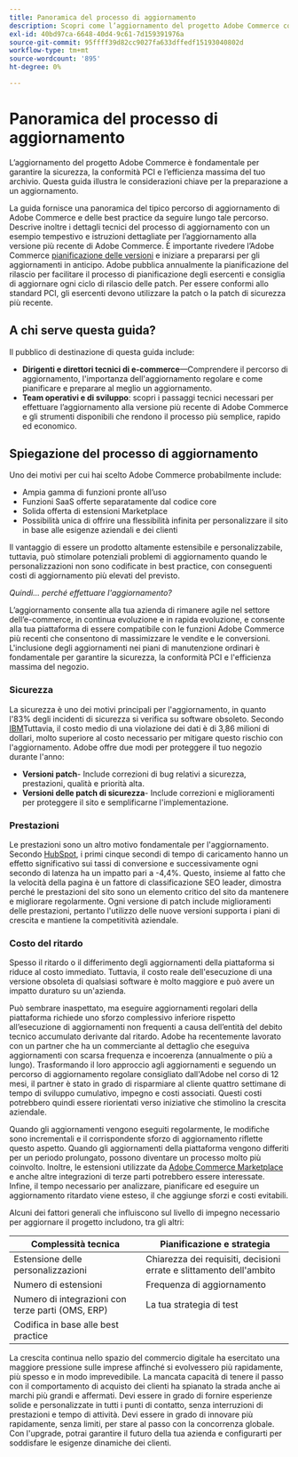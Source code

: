 ```yaml
---
title: Panoramica del processo di aggiornamento
description: Scopri come l’aggiornamento del progetto Adobe Commerce contribuisce a proteggere la vetrina e a garantire un funzionamento efficiente.
exl-id: 40bd97ca-6648-40d4-9c61-7d159391976a
source-git-commit: 95ffff39d82cc9027fa633dffedf15193040802d
workflow-type: tm+mt
source-wordcount: '895'
ht-degree: 0%

---
```


# Panoramica del processo di aggiornamento

L’aggiornamento del progetto Adobe Commerce è fondamentale per garantire la sicurezza, la conformità PCI e l’efficienza massima del tuo archivio. Questa guida illustra le considerazioni chiave per la preparazione a un aggiornamento.

La guida fornisce una panoramica del tipico percorso di aggiornamento di Adobe Commerce e delle best practice da seguire lungo tale percorso. Descrive inoltre i dettagli tecnici del processo di aggiornamento con un esempio tempestivo e istruzioni dettagliate per l’aggiornamento alla versione più recente di Adobe Commerce. È importante rivedere l’Adobe Commerce [pianificazione delle versioni](../release/schedule.md) e iniziare a prepararsi per gli aggiornamenti in anticipo. Adobe pubblica annualmente la pianificazione del rilascio per facilitare il processo di pianificazione degli esercenti e consiglia di aggiornare ogni ciclo di rilascio delle patch. Per essere conformi allo standard PCI, gli esercenti devono utilizzare la patch o la patch di sicurezza più recente.

## A chi serve questa guida?

Il pubblico di destinazione di questa guida include:

- **Dirigenti e direttori tecnici di e-commerce**—Comprendere il percorso di aggiornamento, l&#39;importanza dell&#39;aggiornamento regolare e come pianificare e preparare al meglio un aggiornamento.
- **Team operativi e di sviluppo**: scopri i passaggi tecnici necessari per effettuare l’aggiornamento alla versione più recente di Adobe Commerce e gli strumenti disponibili che rendono il processo più semplice, rapido ed economico.

## Spiegazione del processo di aggiornamento

Uno dei motivi per cui hai scelto Adobe Commerce probabilmente include:

- Ampia gamma di funzioni pronte all’uso
- Funzioni SaaS offerte separatamente dal codice core
- Solida offerta di estensioni Marketplace
- Possibilità unica di offrire una flessibilità infinita per personalizzare il sito in base alle esigenze aziendali e dei clienti

Il vantaggio di essere un prodotto altamente estensibile e personalizzabile, tuttavia, può stimolare potenziali problemi di aggiornamento quando le personalizzazioni non sono codificate in best practice, con conseguenti costi di aggiornamento più elevati del previsto.

_Quindi... perché effettuare l&#39;aggiornamento?_

L’aggiornamento consente alla tua azienda di rimanere agile nel settore dell’e-commerce, in continua evoluzione e in rapida evoluzione, e consente alla tua piattaforma di essere compatibile con le funzioni Adobe Commerce più recenti che consentono di massimizzare le vendite e le conversioni. L&#39;inclusione degli aggiornamenti nei piani di manutenzione ordinari è fondamentale per garantire la sicurezza, la conformità PCI e l&#39;efficienza massima del negozio.

### Sicurezza

La sicurezza è uno dei motivi principali per l&#39;aggiornamento, in quanto l&#39;83% degli incidenti di sicurezza si verifica su software obsoleto. Secondo [IBM](https://www.ibm.com/reports/data-breach)Tuttavia, il costo medio di una violazione dei dati è di 3,86 milioni di dollari, molto superiore al costo necessario per mitigare questo rischio con l&#39;aggiornamento. Adobe offre due modi per proteggere il tuo negozio durante l&#39;anno:

- **Versioni patch**- Include correzioni di bug relativi a sicurezza, prestazioni, qualità e priorità alta.
- **Versioni delle patch di sicurezza**- Include correzioni e miglioramenti per proteggere il sito e semplificarne l&#39;implementazione.

### Prestazioni

Le prestazioni sono un altro motivo fondamentale per l&#39;aggiornamento. Secondo [HubSpot](https://blog.hubspot.com/marketing/page-load-time-conversion-rates), i primi cinque secondi di tempo di caricamento hanno un effetto significativo sui tassi di conversione e successivamente ogni secondo di latenza ha un impatto pari a -4,4%. Questo, insieme al fatto che la velocità della pagina è un fattore di classificazione SEO leader, dimostra perché le prestazioni del sito sono un elemento critico del sito da mantenere e migliorare regolarmente. Ogni versione di patch include miglioramenti delle prestazioni, pertanto l&#39;utilizzo delle nuove versioni supporta i piani di crescita e mantiene la competitività aziendale.

### Costo del ritardo

Spesso il ritardo o il differimento degli aggiornamenti della piattaforma si riduce al costo immediato. Tuttavia, il costo reale dell&#39;esecuzione di una versione obsoleta di qualsiasi software è molto maggiore e può avere un impatto duraturo su un&#39;azienda.

Può sembrare inaspettato, ma eseguire aggiornamenti regolari della piattaforma richiede uno sforzo complessivo inferiore rispetto all’esecuzione di aggiornamenti non frequenti a causa dell’entità del debito tecnico accumulato derivante dal ritardo. Adobe ha recentemente lavorato con un partner che ha un commerciante al dettaglio che eseguiva aggiornamenti con scarsa frequenza e incoerenza (annualmente o più a lungo). Trasformando il loro approccio agli aggiornamenti e seguendo un percorso di aggiornamento regolare consigliato dall&#39;Adobe nel corso di 12 mesi, il partner è stato in grado di risparmiare al cliente quattro settimane di tempo di sviluppo cumulativo, impegno e costi associati. Questi costi potrebbero quindi essere riorientati verso iniziative che stimolino la crescita aziendale.

Quando gli aggiornamenti vengono eseguiti regolarmente, le modifiche sono incrementali e il corrispondente sforzo di aggiornamento riflette questo aspetto. Quando gli aggiornamenti della piattaforma vengono differiti per un periodo prolungato, possono diventare un processo molto più coinvolto. Inoltre, le estensioni utilizzate da [Adobe Commerce Marketplace](https://marketplace.magento.com/) e anche altre integrazioni di terze parti potrebbero essere interessate. Infine, il tempo necessario per analizzare, pianificare ed eseguire un aggiornamento ritardato viene esteso, il che aggiunge sforzi e costi evitabili.

Alcuni dei fattori generali che influiscono sul livello di impegno necessario per aggiornare il progetto includono, tra gli altri:

| Complessità tecnica | Pianificazione e strategia |
|-----------------------------------------------------------|--------------------------------------------------------------|
| Estensione delle personalizzazioni | Chiarezza dei requisiti, decisioni errate e slittamento dell&#39;ambito |
| Numero di estensioni | Frequenza di aggiornamento |
| Numero di integrazioni con terze parti (OMS, ERP) | La tua strategia di test |
| Codifica in base alle best practice |                                                              |

La crescita continua nello spazio del commercio digitale ha esercitato una maggiore pressione sulle imprese affinché si evolvessero più rapidamente, più spesso e in modo imprevedibile. La mancata capacità di tenere il passo con il comportamento di acquisto dei clienti ha spianato la strada anche ai marchi più grandi e affermati. Devi essere in grado di fornire esperienze solide e personalizzate in tutti i punti di contatto, senza interruzioni di prestazioni e tempo di attività. Devi essere in grado di innovare più rapidamente, senza limiti, per stare al passo con la concorrenza globale. Con l&#39;upgrade, potrai garantire il futuro della tua azienda e configurarti per soddisfare le esigenze dinamiche dei clienti.
